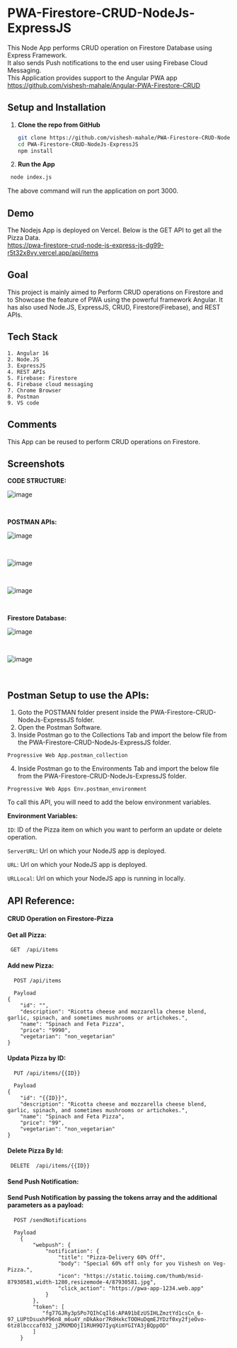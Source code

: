# PWA-Firestore-CRUD-NodeJs-ExpressJS
This Node App performs CRUD operation on Firestore Database using Express Framework. 
<br>
It also sends Push notifications to the end user using Firebase Cloud Messaging.
<br>
This Application provides support to the Angular PWA app https://github.com/vishesh-mahale/Angular-PWA-Firestore-CRUD 


## Setup and Installation

1. **Clone the repo from GitHub**
   ```sh
   git clone https://github.com/vishesh-mahale/PWA-Firestore-CRUD-NodeJs-ExpressJS.git
   cd PWA-Firestore-CRUD-NodeJs-ExpressJS
   npm install
   ```

2.  **Run the App**
 ```sh
  node index.js
  ```
   The above command will run the application on port 3000.

## Demo
The Nodejs App is deployed on Vercel. 
Below is the GET API to get all the Pizza Data.
<br>
https://pwa-firestore-crud-node-js-express-js-dg99-r5t32x8vy.vercel.app/api/items


## Goal
This project is mainly aimed to Perform CRUD operations on Firestore and to Showcase the feature of PWA using the powerful framework Angular. 
It has also used Node.JS, ExpressJS, CRUD, Firestore(Firebase), and REST APIs.

## Tech Stack
 	1. Angular 16
	2. Node.JS  
	3. ExpressJS
	4. REST APIs
	5. Firebase: Firestore
    6. Firebase cloud messaging
    7. Chrome Browser
    8. Postman
    9. VS code

## Comments
This App can be reused to perform CRUD operations on Firestore.

## Screenshots

**CODE STRUCTURE:**

![image](https://github.com/vishesh-mahale/PWA-Firestore-CRUD-NodeJs-ExpressJS/assets/55619589/da91f909-96c2-4362-bbbe-ca198e7334de)

<br> 

**POSTMAN APIs:**

![image](https://github.com/vishesh-mahale/PWA-Firestore-CRUD-NodeJs-ExpressJS/assets/55619589/999d84ed-ac53-40f5-bd7e-27b0418facd3)

<br>  

![image](https://github.com/vishesh-mahale/PWA-Firestore-CRUD-NodeJs-ExpressJS/assets/55619589/40f9f022-134b-4374-a13e-d26e2fe82598)

<br>

![image](https://github.com/vishesh-mahale/PWA-Firestore-CRUD-NodeJs-ExpressJS/assets/55619589/6c023669-4988-4a57-92ad-1065cafeb826)

<br>

**Firestore Database:**

![image](https://github.com/vishesh-mahale/PWA-Firestore-CRUD-NodeJs-ExpressJS/assets/55619589/e1d1c840-1682-4d6b-9ac5-8bdb7f74f583)

<br>

![image](https://github.com/vishesh-mahale/PWA-Firestore-CRUD-NodeJs-ExpressJS/assets/55619589/3c9d14a1-bcc4-4609-a39b-d81a08a7cea2)

<br>

## Postman Setup to use the APIs:

1. Goto the POSTMAN folder present inside the  PWA-Firestore-CRUD-NodeJs-ExpressJS folder.
2. Open the Postman Software.
3. Inside Postman go to the Collections Tab and import the below file from the PWA-Firestore-CRUD-NodeJs-ExpressJS folder.

```
Progressive Web App.postman_collection
```

4. Inside Postman go to the Environments Tab and import the below file from the PWA-Firestore-CRUD-NodeJs-ExpressJS folder.

```
Progressive Web Apps Env.postman_environment
```

To call this API, you will need to add the below environment variables.


**Environment Variables:**

`ID`:  ID of the Pizza item on which you want to perform an update or delete operation.  

`ServerURL`: Url on which your NodeJS app is deployed.

`URL`: Url on which your NodeJS app is deployed. 

`URLLocal`: Url on which your NodeJS app is running in locally.


## API Reference: 

#### **CRUD Operation on Firestore-Pizza**

#### Get all Pizza:
```http
 GET  /api/items
```

#### Add new Pizza:
```http
  POST /api/items

  Payload
{
    "id": "",
    "description": "Ricotta cheese and mozzarella cheese blend, garlic, spinach, and sometimes mushrooms or artichokes.",
    "name": "Spinach and Feta Pizza",
    "price": "9990",
    "vegetarian": "non_vegetarian"
}
```


#### Updata Pizza by ID:
```http
  PUT /api/items/{{ID}}

  Payload
{
    "id": "{{ID}}",
    "description": "Ricotta cheese and mozzarella cheese blend, garlic, spinach, and sometimes mushrooms or artichokes.",
    "name": "Spinach and Feta Pizza",
    "price": "99",
    "vegetarian": "non_vegetarian"
}
```

#### Delete Pizza By Id:
```http
 DELETE  /api/items/{{ID}}
```

#### **Send Push Notification:**
#### Send Push Notification by passing the tokens array and the additional parameters as a payload:
```http
  POST /sendNotifications

  Payload
	{
	    "webpush": {
	        "notification": {
	            "title": "Pizza-Delivery 60% Off",
	            "body": "Special 60% off only for you Vishesh on Veg-Pizza.",
	            "icon": "https://static.toiimg.com/thumb/msid-87930581,width-1280,resizemode-4/87930581.jpg",
	            "click_action": "https://pwa-app-1234.web.app"
	        }
	    },
	    "token": [
	       "fg77GJRy3pSPo7QIhCqIl6:APA91bEzUSIHLZmztYd1csCn_6-97_LUPtDsuxhP96n8_m6u4Y_nDkAkor7RdHxkcTOOHuDqmEJYDzf0xy2fjeOvo-6tz8lbcccaf032_jZMXMDOjI1RUH9Q7IyqXimYGIYA3jBQppOD"
	    ]
	}
```


